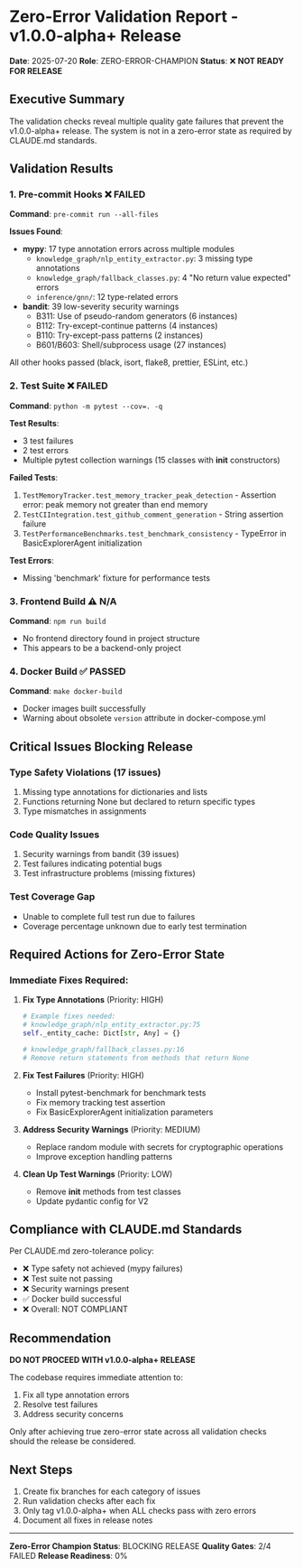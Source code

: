 # Zero-Error Validation Report - v1.0.0-alpha+ Release

**Date**: 2025-07-20
**Role**: ZERO-ERROR-CHAMPION
**Status**: ❌ **NOT READY FOR RELEASE**

## Executive Summary

The validation checks reveal multiple quality gate failures that prevent the v1.0.0-alpha+ release. The system is not in a zero-error state as required by CLAUDE.md standards.

## Validation Results

### 1. Pre-commit Hooks ❌ FAILED

**Command**: `pre-commit run --all-files`

**Issues Found**:
- **mypy**: 17 type annotation errors across multiple modules
  - `knowledge_graph/nlp_entity_extractor.py`: 3 missing type annotations
  - `knowledge_graph/fallback_classes.py`: 4 "No return value expected" errors
  - `inference/gnn/`: 12 type-related errors
- **bandit**: 39 low-severity security warnings
  - B311: Use of pseudo-random generators (6 instances)
  - B112: Try-except-continue patterns (4 instances)
  - B110: Try-except-pass patterns (2 instances)
  - B601/B603: Shell/subprocess usage (27 instances)

All other hooks passed (black, isort, flake8, prettier, ESLint, etc.)

### 2. Test Suite ❌ FAILED

**Command**: `python -m pytest --cov=. -q`

**Test Results**:
- 3 test failures
- 2 test errors
- Multiple pytest collection warnings (15 classes with __init__ constructors)

**Failed Tests**:
1. `TestMemoryTracker.test_memory_tracker_peak_detection` - Assertion error: peak memory not greater than end memory
2. `TestCIIntegration.test_github_comment_generation` - String assertion failure
3. `TestPerformanceBenchmarks.test_benchmark_consistency` - TypeError in BasicExplorerAgent initialization

**Test Errors**:
- Missing 'benchmark' fixture for performance tests

### 3. Frontend Build ⚠️ N/A

**Command**: `npm run build`
- No frontend directory found in project structure
- This appears to be a backend-only project

### 4. Docker Build ✅ PASSED

**Command**: `make docker-build`
- Docker images built successfully
- Warning about obsolete `version` attribute in docker-compose.yml

## Critical Issues Blocking Release

### Type Safety Violations (17 issues)
1. Missing type annotations for dictionaries and lists
2. Functions returning None but declared to return specific types
3. Type mismatches in assignments

### Code Quality Issues
1. Security warnings from bandit (39 issues)
2. Test failures indicating potential bugs
3. Test infrastructure problems (missing fixtures)

### Test Coverage Gap
- Unable to complete full test run due to failures
- Coverage percentage unknown due to early test termination

## Required Actions for Zero-Error State

### Immediate Fixes Required:

1. **Fix Type Annotations** (Priority: HIGH)
   ```python
   # Example fixes needed:
   # knowledge_graph/nlp_entity_extractor.py:75
   self._entity_cache: Dict[str, Any] = {}

   # knowledge_graph/fallback_classes.py:16
   # Remove return statements from methods that return None
   ```

2. **Fix Test Failures** (Priority: HIGH)
   - Install pytest-benchmark for benchmark tests
   - Fix memory tracking test assertion
   - Fix BasicExplorerAgent initialization parameters

3. **Address Security Warnings** (Priority: MEDIUM)
   - Replace random module with secrets for cryptographic operations
   - Improve exception handling patterns

4. **Clean Up Test Warnings** (Priority: LOW)
   - Remove __init__ methods from test classes
   - Update pydantic config for V2

## Compliance with CLAUDE.md Standards

Per CLAUDE.md zero-tolerance policy:
- ❌ Type safety not achieved (mypy failures)
- ❌ Test suite not passing
- ❌ Security warnings present
- ✅ Docker build successful
- ❌ Overall: NOT COMPLIANT

## Recommendation

**DO NOT PROCEED WITH v1.0.0-alpha+ RELEASE**

The codebase requires immediate attention to:
1. Fix all type annotation errors
2. Resolve test failures
3. Address security concerns

Only after achieving true zero-error state across all validation checks should the release be considered.

## Next Steps

1. Create fix branches for each category of issues
2. Run validation checks after each fix
3. Only tag v1.0.0-alpha+ when ALL checks pass with zero errors
4. Document all fixes in release notes

---

**Zero-Error Champion Status**: BLOCKING RELEASE
**Quality Gates**: 2/4 FAILED
**Release Readiness**: 0%
